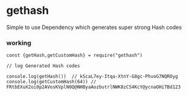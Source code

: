 # gethash

Simple to use Dependency which generates super strong Hash codes


### working

```
const {getHash,getCustomHash} = require("gethash")

// log Generated Hash codes

console.log(getHash())  // kScaL7ey-Itqa-XtnY-G8gc-PhvoG7NQROyg
console.log(getCustomHash(64)) // FRtbEXuX2oi0p2AVosKVplN0Q@NHByaAozbutrlNWK8zCS4KcY@ycnaOHiTBd123

```